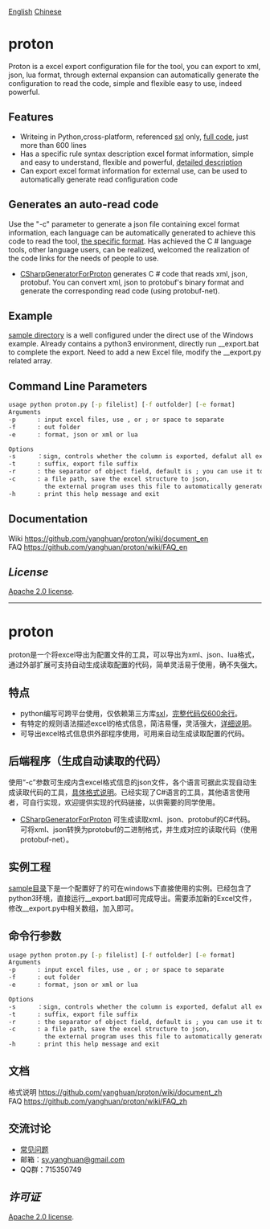 [English](https://github.com/yanghuan/proton#proton)   [Chinese](https://github.com/yanghuan/proton#proton-1)  
# proton
Proton is a excel export configuration file for the tool, you can export to xml, json, lua format, through external expansion can automatically generate the configuration to read the code, simple and flexible easy to use, indeed powerful.

## Features
- Writeing in Python,cross-platform, referenced [sxl](https://pypi.org/project/sxl/) only, [full code](https://github.com/yanghuan/proton/blob/master/proton.py), just more than 600 lines  
- Has a specific rule syntax description excel format information, simple and easy to understand, flexible and powerful, [detailed description](https://github.com/yanghuan/proton/wiki/document_en) 
- Can export excel format information for external use, can be used to automatically generate read configuration code

## Generates an auto-read code
Use the "-c" parameter to generate a json file containing excel format information, each language can be automatically generated to achieve this code to read the tool, [the specific format](https://github.com/yanghuan/proton/wiki/schema_en). Has achieved the C # language tools, other language users, can be realized, welcomed the realization of the code links for the needs of people to use.
- [CSharpGeneratorForProton](https://github.com/yanghuan/CSharpGeneratorForProton) generates C # code that reads xml, json, protobuf. You can convert xml, json to protobuf's binary format and generate the corresponding read code (using protobuf-net).

## Example
[sample directory](https://github.com/yanghuan/proton/tree/master/sample) is a well configured under the direct use of the Windows example. Already contains a python3 environment, directly run __export.bat to complete the export. Need to add a new Excel file, modify the __export.py related array.

## Command Line Parameters
```cmd
usage python proton.py [-p filelist] [-f outfolder] [-e format]
Arguments 
-p      : input excel files, use , or ; or space to separate 
-f      : out folder
-e      : format, json or xml or lua     

Options
-s      ：sign, controls whether the column is exported, defalut all export
-t      : suffix, export file suffix
-r      : the separator of object field, default is ; you can use it to change
-c      : a file path, save the excel structure to json, 
          the external program uses this file to automatically generate the read code      
-h      : print this help message and exit
```

## Documentation
Wiki https://github.com/yanghuan/proton/wiki/document_en  
FAQ https://github.com/yanghuan/proton/wiki/FAQ_en

## *License*
[Apache 2.0 license](https://github.com/yanghuan/proton/blob/master/LICENSE).

_____________________
# proton
proton是一个将excel导出为配置文件的工具，可以导出为xml、json、lua格式，通过外部扩展可支持自动生成读取配置的代码，简单灵活易于使用，确不失强大。
## 特点
- python编写可跨平台使用，仅依赖第三方库[sxl](https://pypi.org/project/sxl/)，[完整代码仅600余行](https://github.com/yanghuan/proton/blob/master/proton.py)。
- 有特定的规则语法描述excel的格式信息，简洁易懂，灵活强大，[详细说明](https://github.com/yanghuan/proton/wiki/document_zh)。
- 可导出excel格式信息供外部程序使用，可用来自动生成读取配置的代码。

## 后端程序（生成自动读取的代码）
使用“-c”参数可生成内含excel格式信息的json文件，各个语言可据此实现自动生成读取代码的工具，[具体格式说明](https://github.com/yanghuan/proton/wiki/schema_zh)。已经实现了C#语言的工具，其他语言使用者，可自行实现，欢迎提供实现的代码链接，以供需要的同学使用。

- [CSharpGeneratorForProton](https://github.com/yanghuan/CSharpGeneratorForProton) 可生成读取xml、json、protobuf的C#代码。 可将xml、json转换为protobuf的二进制格式，并生成对应的读取代码（使用protobuf-net）。

## 实例工程
[sample目录](https://github.com/yanghuan/proton/tree/master/sample)下是一个配置好了的可在windows下直接使用的实例。已经包含了python3环境，直接运行__export.bat即可完成导出。需要添加新的Excel文件，修改__export.py中相关数组，加入即可。

## 命令行参数
```cmd
usage python proton.py [-p filelist] [-f outfolder] [-e format]
Arguments 
-p      : input excel files, use , or ; or space to separate 
-f      : out folder
-e      : format, json or xml or lua     

Options
-s      ：sign, controls whether the column is exported, defalut all export
-t      : suffix, export file suffix
-r      : the separator of object field, default is ; you can use it to change
-c      : a file path, save the excel structure to json, 
          the external program uses this file to automatically generate the read code      
-h      : print this help message and exit
```

## 文档
格式说明 https://github.com/yanghuan/proton/wiki/document_zh  
FAQ https://github.com/yanghuan/proton/wiki/FAQ_zh

## 交流讨论
- [常见问题](https://github.com/yanghuan/proton/wiki/FAQ_zh)
- 邮箱：sy.yanghuan@gmail.com
- QQ群：715350749

## *许可证*
[Apache 2.0 license](https://github.com/yanghuan/proton/blob/master/LICENSE).
